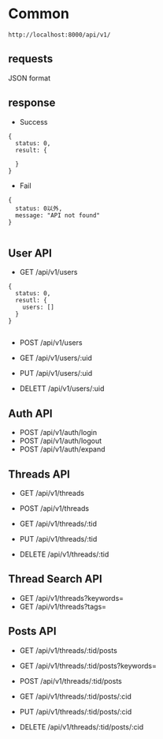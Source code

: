 
# Common


```
http://localhost:8000/api/v1/
```


## requests


JSON format


## response


* Success
```
{
  status: 0,
  result: {

  }
}
```

* Fail
```
{
  status: 0以外,
  message: "API not found"
}


```


## User API

* GET  /api/v1/users

```
{
  status: 0,
  resutl: {
    users: []
  }
}


```


* POST /api/v1/users

* GET /api/v1/users/:uid
* PUT /api/v1/users/:uid
* DELETT /api/v1/users/:uid


## Auth API

* POST /api/v1/auth/login
* POST /api/v1/auth/logout
* POST /api/v1/auth/expand

## Threads API

* GET /api/v1/threads
* POST /api/v1/threads

* GET /api/v1/threads/:tid
* PUT /api/v1/threads/:tid
* DELETE /api/v1/threads/:tid

## Thread Search API

* GET /api/v1/threads?keywords=
* GET /api/v1/threads?tags=

## Posts API

* GET /api/v1/threads/:tid/posts
* GET /api/v1/threads/:tid/posts?keywords=

* POST /api/v1/threads/:tid/posts

* GET    /api/v1/threads/:tid/posts/:cid
* PUT    /api/v1/threads/:tid/posts/:cid
* DELETE /api/v1/threads/:tid/posts/:cid

